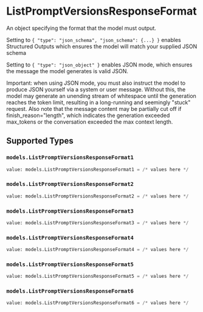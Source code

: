 # ListPromptVersionsResponseFormat

An object specifying the format that the model must output. 

 Setting to `{ "type": "json_schema", "json_schema": {...} }` enables Structured Outputs which ensures the model will match your supplied JSON schema 

 Setting to `{ "type": "json_object" }` enables JSON mode, which ensures the message the model generates is valid JSON.

Important: when using JSON mode, you must also instruct the model to produce JSON yourself via a system or user message. Without this, the model may generate an unending stream of whitespace until the generation reaches the token limit, resulting in a long-running and seemingly "stuck" request. Also note that the message content may be partially cut off if finish_reason="length", which indicates the generation exceeded max_tokens or the conversation exceeded the max context length.


## Supported Types

### `models.ListPromptVersionsResponseFormat1`

```python
value: models.ListPromptVersionsResponseFormat1 = /* values here */
```

### `models.ListPromptVersionsResponseFormat2`

```python
value: models.ListPromptVersionsResponseFormat2 = /* values here */
```

### `models.ListPromptVersionsResponseFormat3`

```python
value: models.ListPromptVersionsResponseFormat3 = /* values here */
```

### `models.ListPromptVersionsResponseFormat4`

```python
value: models.ListPromptVersionsResponseFormat4 = /* values here */
```

### `models.ListPromptVersionsResponseFormat5`

```python
value: models.ListPromptVersionsResponseFormat5 = /* values here */
```

### `models.ListPromptVersionsResponseFormat6`

```python
value: models.ListPromptVersionsResponseFormat6 = /* values here */
```

